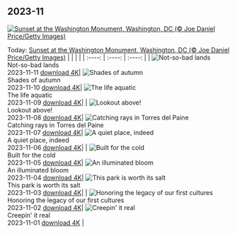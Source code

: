 ## 2023-11
[![Sunset at the Washington Monument, Washington, DC (© Joe Daniel Price/Getty Images)](https://cn.bing.com/th?id=OHR.VeteransDayDC_EN-US7666353324_UHD.jpg&w=1000)](https://cn.bing.com/th?id=OHR.VeteransDayDC_EN-US7666353324_UHD.jpg&pid=hp&w=3840&h=2160&rs=1&c=4)

Today: [Sunset at the Washington Monument, Washington, DC (© Joe Daniel Price/Getty Images)](https://cn.bing.com/th?id=OHR.VeteransDayDC_EN-US7666353324_UHD.jpg&pid=hp&w=3840&h=2160&rs=1&c=4)
  |      |      |      |
| :----: | :----: | :----: |
| ![Not-so-bad lands](https://cn.bing.com/th?id=OHR.BadlandsSunrise_EN-US7576048436_UHD.jpg&pid=hp&w=384&h=216&rs=1&c=4) <br/> Not-so-bad lands <br/> 2023-11-11  [download 4K](https://cn.bing.com/th?id=OHR.BadlandsSunrise_EN-US7576048436_UHD.jpg&pid=hp&w=3840&h=2160&rs=1&c=4)| ![Shades of autumn](https://cn.bing.com/th?id=OHR.NorwayBirch_EN-US7497125692_UHD.jpg&pid=hp&w=384&h=216&rs=1&c=4) <br/> Shades of autumn <br/> 2023-11-10  [download 4K](https://cn.bing.com/th?id=OHR.NorwayBirch_EN-US7497125692_UHD.jpg&pid=hp&w=3840&h=2160&rs=1&c=4)| ![The life aquatic](https://cn.bing.com/th?id=OHR.ManateeMama_EN-US7376333243_UHD.jpg&pid=hp&w=384&h=216&rs=1&c=4) <br/> The life aquatic <br/> 2023-11-09  [download 4K](https://cn.bing.com/th?id=OHR.ManateeMama_EN-US7376333243_UHD.jpg&pid=hp&w=3840&h=2160&rs=1&c=4)|
| ![Lookout above!](https://cn.bing.com/th?id=OHR.KirkilaiTower_EN-US7178436226_UHD.jpg&pid=hp&w=384&h=216&rs=1&c=4) <br/> Lookout above! <br/> 2023-11-08  [download 4K](https://cn.bing.com/th?id=OHR.KirkilaiTower_EN-US7178436226_UHD.jpg&pid=hp&w=3840&h=2160&rs=1&c=4)| ![Catching rays in Torres del Paine](https://cn.bing.com/th?id=OHR.LagoPehoe_EN-US6983781896_UHD.jpg&pid=hp&w=384&h=216&rs=1&c=4) <br/> Catching rays in Torres del Paine <br/> 2023-11-07  [download 4K](https://cn.bing.com/th?id=OHR.LagoPehoe_EN-US6983781896_UHD.jpg&pid=hp&w=3840&h=2160&rs=1&c=4)| ![A quiet place, indeed](https://cn.bing.com/th?id=OHR.SilencioSpain_EN-US6874925537_UHD.jpg&pid=hp&w=384&h=216&rs=1&c=4) <br/> A quiet place, indeed <br/> 2023-11-06  [download 4K](https://cn.bing.com/th?id=OHR.SilencioSpain_EN-US6874925537_UHD.jpg&pid=hp&w=3840&h=2160&rs=1&c=4)|
| ![Built for the cold](https://cn.bing.com/th?id=OHR.BisonSnow_EN-US6764351912_UHD.jpg&pid=hp&w=384&h=216&rs=1&c=4) <br/> Built for the cold <br/> 2023-11-05  [download 4K](https://cn.bing.com/th?id=OHR.BisonSnow_EN-US6764351912_UHD.jpg&pid=hp&w=3840&h=2160&rs=1&c=4)| ![An illuminated bloom](https://cn.bing.com/th?id=OHR.SeaNettles_EN-US6654060294_UHD.jpg&pid=hp&w=384&h=216&rs=1&c=4) <br/> An illuminated bloom <br/> 2023-11-04  [download 4K](https://cn.bing.com/th?id=OHR.SeaNettles_EN-US6654060294_UHD.jpg&pid=hp&w=3840&h=2160&rs=1&c=4)| ![This park is worth its salt](https://cn.bing.com/th?id=OHR.DeathValleySalt_EN-US1068737086_UHD.jpg&pid=hp&w=384&h=216&rs=1&c=4) <br/> This park is worth its salt <br/> 2023-11-03  [download 4K](https://cn.bing.com/th?id=OHR.DeathValleySalt_EN-US1068737086_UHD.jpg&pid=hp&w=3840&h=2160&rs=1&c=4)|
| ![Honoring the legacy of our first cultures](https://cn.bing.com/th?id=OHR.MummyCaveRuins_EN-US0871963100_UHD.jpg&pid=hp&w=384&h=216&rs=1&c=4) <br/> Honoring the legacy of our first cultures <br/> 2023-11-02  [download 4K](https://cn.bing.com/th?id=OHR.MummyCaveRuins_EN-US0871963100_UHD.jpg&pid=hp&w=3840&h=2160&rs=1&c=4)| ![Creepin' it real](https://cn.bing.com/th?id=OHR.HalloweenPorchAI_EN-US0776611565_UHD.jpg&pid=hp&w=384&h=216&rs=1&c=4) <br/> Creepin' it real <br/> 2023-11-01  [download 4K](https://cn.bing.com/th?id=OHR.HalloweenPorchAI_EN-US0776611565_UHD.jpg&pid=hp&w=3840&h=2160&rs=1&c=4) |